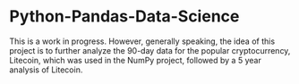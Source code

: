 # Python-Pandas-Data-Science

This is a work in progress. However, generally speaking, the idea of this project is to further analyze the 90-day data for the popular cryptocurrency, Litecoin, which was used in the NumPy project, followed by a 5 year analysis of Litecoin.   
